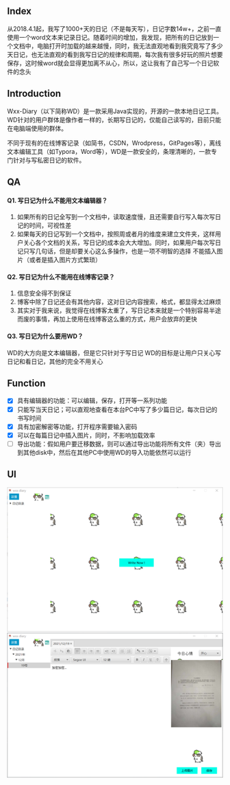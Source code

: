 ## Index

从2018.4.1起，我写了1000+天的日记（不是每天写），日记字数14w+，之前一直使用一个word文本来记录日记。随着时间的增加，我发现，把所有的日记放到一个文档中，电脑打开时加载的越来越慢，同时，我无法直观地看到我究竟写了多少天日记，也无法直观的看到我写日记的规律和周期，每次我有很多好玩的照片想要保存，这时候word就会显得更加离不从心，所以，这让我有了自己写一个日记软件的念头

## Introduction
Wxx-Diary（以下简称WD）是一款采用Java实现的，开源的一款本地日记工具。WD针对的用户群体是像作者一样的，长期写日记的，仅能自己读写的，目前只能在电脑端使用的群体。

不同于现有的在线博客记录（如简书，CSDN，Wrodpress，GitPages等），离线文本编辑工具（如Typora，Word等），WD是一款安全的，条理清晰的，一款专门针对与写私密日记的软件。

## QA

#### Q1. 写日记为什么不能用文本编辑器？
1. 如果所有的日记全写到一个文档中，读取速度慢，且还需要自行写入每次写日记的时间，可视性差
2. 如果每天的日记写到一个文档中，按照周或者月的维度来建立文件夹，这样用户关心各个文档的关系，写日记的成本会大大增加。同时，如果用户每次写日记只写几句话，但是却要关心这么多操作，也是一项不明智的选择
不能插入图片（或者是插入图片方式繁琐）
#### Q2. 写日记为什么不能用在线博客记录？
1. 信息安全得不到保证
2. 博客中除了日记还会有其他内容，这对日记内容搜索，格式，都显得太过麻烦
3. 其实对于我来说，我觉得在线博客太重了，写日记本来就是一个特别容易半途而废的事情，再加上使用在线博客这么重的方式，用户会放弃的更快
#### Q3. 写日记为什么要用WD？
WD的大方向是文本编辑器，但是它只针对于写日记
WD的目标是让用户只关心写日记和看日记，其他的完全不用关心


## Function

- [x] 具有编辑器的功能：可以编辑，保存，打开等一系列功能
- [x] 只能写当天日记；可以直观地查看在本台PC中写了多少篇日记，每次日记的书写时间
- [x] 具有加密解密等功能，打开程序需要输入密码
- [x] 可以在每篇日记中插入图片，同时，不影响加载效率
- [ ] 导出功能：假如用户要迁移数据，则可以通过导出功能将所有文件（夹）导出到其他disk中，然后在其他PC中使用WD的导入功能依然可以运行

## UI
![UI图](ui0.png)
![UI图](ui1.png)
